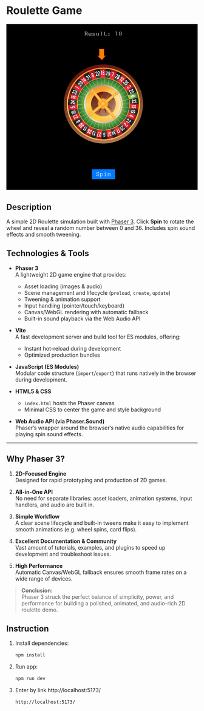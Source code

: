 # Roulette Game

![alt text](image.png)

## Description

A simple 2D Roulette simulation built with [Phaser 3](https://phaser.io/). Click **Spin** to rotate the wheel and reveal a random number between 0 and 36. Includes spin sound effects and smooth tweening.

## Technologies & Tools

-   **Phaser 3**  
    A lightweight 2D game engine that provides:

    -   Asset loading (images & audio)
    -   Scene management and lifecycle (`preload`, `create`, `update`)
    -   Tweening & animation support
    -   Input handling (pointer/touch/keyboard)
    -   Canvas/WebGL rendering with automatic fallback
    -   Built-in sound playback via the Web Audio API

-   **Vite**  
    A fast development server and build tool for ES modules, offering:

    -   Instant hot-reload during development
    -   Optimized production bundles

-   **JavaScript (ES Modules)**  
    Modular code structure (`import`/`export`) that runs natively in the browser during development.

-   **HTML5 & CSS**

    -   `index.html` hosts the Phaser canvas
    -   Minimal CSS to center the game and style background

-   **Web Audio API (via Phaser.Sound)**  
    Phaser’s wrapper around the browser’s native audio capabilities for playing spin sound effects.

---

## Why Phaser 3?

1. **2D-Focused Engine**  
   Designed for rapid prototyping and production of 2D games.

2. **All-in-One API**  
   No need for separate libraries: asset loaders, animation systems, input handlers, and audio are built in.

3. **Simple Workflow**  
   A clear scene lifecycle and built-in tweens make it easy to implement smooth animations (e.g. wheel spins, card flips).

4. **Excellent Documentation & Community**  
   Vast amount of tutorials, examples, and plugins to speed up development and troubleshoot issues.

5. **High Performance**  
   Automatic Canvas/WebGL fallback ensures smooth frame rates on a wide range of devices.

> **Conclusion:**  
> Phaser 3 struck the perfect balance of simplicity, power, and performance for building a polished, animated, and audio-rich 2D roulette demo.

## Instruction

1. Install dependencies:

    ```bash
    npm install

    ```

2. Run app:

    ```bash
    npm run dev

    ```

3. Enter by link http://localhost:5173/
    ```bash
    http://localhost:5173/
    ```
